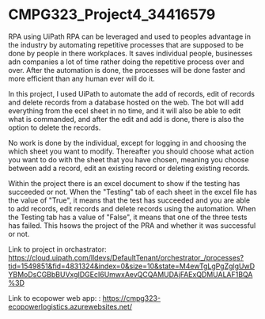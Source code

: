 # CMPG323_Project4_34416579

RPA using UiPath
RPA can be leveraged and used to peoples advantage in the industry by automating repetitive processes that are supposed to be done by people in there workplaces. It saves individual people, businesses adn companies a lot of time rather doing the repetitive process over and over. After the automation is done, the processes will be done faster and more efficient than any human ever will do it.

In this project, I used UiPath to automate the add of records, edit of records and delete records from a database hosted on the web. The bot will add everything from the ecel sheet in no time, and it will also be able to edit what is commanded, and after the edit and add is done, there is also the option to delete the records.

No work is done by the individual, except for logging in and choosing the which sheet you want to modify. Thereafter you should choose what action you want to do with the sheet that you have chosen, meaning you choose between add a record, edit an existing record or deleting existing records.

Within the project there is an excel document to show if the testing has succeeded or not. When the "Testing" tab of each sheet in the excel file has the value of "True", it means that the test has succeeded and you are able to add records, edit records and delete records using the automation. When the Testing tab has a value of "False", it means that one of the three tests has failed. This hsows the project of the PRA and whether it was successful or not.

Link to project in orchastrator: https://cloud.uipath.com/lldevs/DefaultTenant/orchestrator_/processes?tid=1549851&fid=4831324&index=0&size=10&state=M4ewTgLgPgZglgUwDYBMoDsCGBbBUVxgIDGEcI6UmwxAevQCQAMUDAjFAExQDMUALAF1BQA%3D

Link to ecopower web app: : https://cmpg323-ecopowerlogistics.azurewebsites.net/
